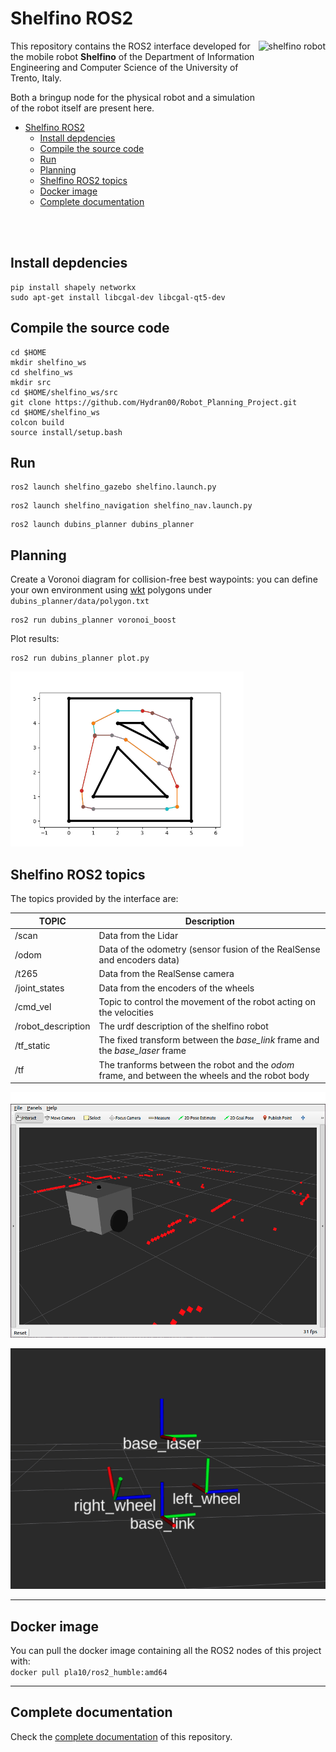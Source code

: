 # Shelfino ROS2

<img src="./assets/images/shelfino.png" align="right" alt="shelfino robot" height="280px">

This repository contains the ROS2 interface developed for the mobile robot **Shelfino** of the Department of Information Engineering and Computer Science of the University of Trento, Italy. </br>

Both a bringup node for the physical robot and a simulation of the robot itself are present here.

- [Shelfino ROS2](#shelfino-ros2)
  - [Install depdencies](#install-depdencies)
  - [Compile the source code](#compile-the-source-code)
  - [Run](#run)
  - [Planning](#planning)
  - [Shelfino ROS2 topics](#shelfino-ros2-topics)
  - [Docker image](#docker-image)
  - [Complete documentation](#complete-documentation)

<br/><br/>

## Install depdencies  
```
pip install shapely networkx
sudo apt-get install libcgal-dev libcgal-qt5-dev
```
## Compile the source code
```
cd $HOME
mkdir shelfino_ws
cd shelfino_ws
mkdir src
cd $HOME/shelfino_ws/src
git clone https://github.com/Hydran00/Robot_Planning_Project.git
cd $HOME/shelfino_ws
colcon build
source install/setup.bash
```

## Run
```
ros2 launch shelfino_gazebo shelfino.launch.py
```
```
ros2 launch shelfino_navigation shelfino_nav.launch.py
```
```
ros2 launch dubins_planner dubins_planner
```
## Planning
Create a Voronoi diagram for collision-free best waypoints: you can define your own environment using [wkt](https://en.wikipedia.org/wiki/Well-known_text_representation_of_geometry) polygons under `dubins_planner/data/polygon.txt`
```
ros2 run dubins_planner voronoi_boost
```
Plot results:
```
ros2 run dubins_planner plot.py
```
<img src="./assets/images/voronoi_diag.png"  alt="plot example" height="280px">  

## Shelfino ROS2 topics

The topics provided by the interface are:

|       TOPIC        | Description |
| ------------------ | ----------- |
| /scan              | Data from the Lidar |
| /odom              | Data of the odometry (sensor fusion of the RealSense and encoders data) |
| /t265              | Data from the RealSense camera |
| /joint_states      | Data from the encoders of the wheels |
| /cmd_vel           | Topic to control the movement of the robot acting on the velocities |
| /robot_description | The urdf description of the shelfino robot |
| /tf_static         | The fixed transform between the *base_link* frame and the *base_laser* frame |
| /tf                | The tranforms between the robot and the *odom* frame, and between the wheels and the robot body |

![shelfino robot in rviz](./assets/images/rviz.png)

![transform frames in rviz](./assets/images/tfs.png)

---
## Docker image

You can pull the docker image containing all the ROS2 nodes of this project with: <br/>
`docker pull pla10/ros2_humble:amd64` 

---
## Complete documentation

Check the [complete documentation](https://pla10.github.io/Shelfino_ROS2) of this repository.
